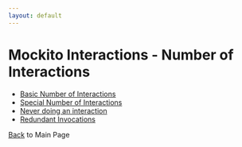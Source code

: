```yaml
---
layout: default
---
```


# Mockito Interactions - Number of Interactions

- [Basic Number of Interactions](basic-mockito-number-interactions)
- [Special Number of Interactions](special-mockito-number-interactions)
- [Never doing an interaction](mockito-never-doing-interactions)
- [Redundant Invocations](mockito-redundant-invocations)

[Back](/mockito-crafting-code) to Main Page
